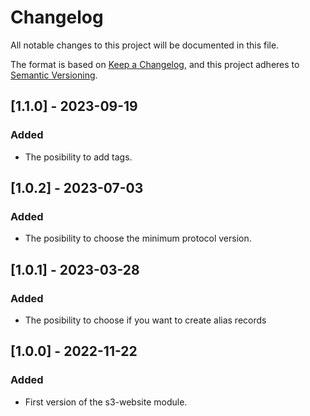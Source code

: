 # Changelog

All notable changes to this project will be documented in this file.

The format is based on [Keep a Changelog](https://keepachangelog.com/en/1.0.0/),
and this project adheres to [Semantic Versioning](https://semver.org/spec/v2.0.0.html).

## [1.1.0] - 2023-09-19

### Added

- The posibility to add tags.

## [1.0.2] - 2023-07-03

### Added

- The posibility to choose the minimum protocol version.


## [1.0.1] - 2023-03-28

### Added

- The posibility to choose if you want to create alias records

## [1.0.0] - 2022-11-22

### Added

- First version of the s3-website module.


